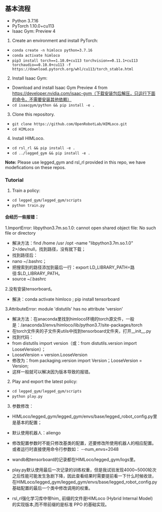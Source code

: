 ## 基本流程



- Python 3.7.16
- PyTorch 1.10.0+cu113
- Isaac Gym: Preview 4

1. Create an environment and install PyTorch:

  - `conda create -n himloco python=3.7.16`
  - `conda activate himloco`
  - `pip3 install torch==1.10.0+cu113 torchvision==0.11.1+cu113 torchaudio==0.10.0+cu113 -f https://download.pytorch.org/whl/cu113/torch_stable.html`

2. Install Isaac Gym:
  - Download and install Isaac Gym Preview 4 from https://developer.nvidia.com/isaac-gym（下载安装包后解压，只运行下面的命令，不需要安装其他依赖）
  - `cd isaacgym/python && pip install -e .`

3. Clone this repository.

  - `git clone https://github.com/OpenRobotLab/HIMLoco.git`
  - `cd HIMLoco`


4. Install HIMLoco.
  - `cd rsl_rl && pip install -e .`
  - `cd ../legged_gym && pip install -e .`

**Note:** Please use legged_gym and rsl_rl provided in this repo, we have modefications on these repos.

### Tutorial

1. Train a policy:

  - `cd legged_gym/legged_gym/scripts`
  - `python train.py`
  
#### 会经历一些报错：
1.ImportError: libpython3.7m.so.1.0: cannot open shared object file: No such file or directory
  - 解决方法：find /home /usr /opt -name "libpython3.7m.so.1.0" 2>/dev/null，找到路径，没有就下载；
  - 找到路径后：
  - nano ~/.bashrc；
  - 把搜索到的路径添加到最后一行：export LD_LIBRARY_PATH=路径:$LD_LIBRARY_PATH。
  - source ~/.bashrc

2.没有安装tensorboard。
  - 解决：conda activate himloco ; pip install tensorboard

3.AttributeError: module 'distutils' has no attribute 'version'
  - 解决方法：在anaconda里找到himloco环境的torch源文件，一般是：/anaconda3/envs/himloco/lib/python3.7/site-packages/torch
  - 在torch文件夹的子文件夹utils中找到tensorboard文件夹，打开__init__.py
  - 找到代码：
  - from distutils import version（或：from distutils.version import LooseVersion）； 
  - LooseVersion = version.LooseVersion
  - 修改为：from packaging.version import Version；LooseVersion = Version;
  - 这样一般就可以解决因为版本导致的报错。


2. Play and export the latest policy:
  - `cd legged_gym/legged_gym/scripts`
  - `python play.py`


3. 参数修改：
  - HIMLoco/legged_gym/legged_gym/envs/base/legged_robot_config.py里是基本的配置；

  - 默认使用机器人：aliengo

  - 修改配置参数时不能只修改基类的配置，还要修改所使用机器人的相应配置。或者运行时直接使用命令行参数如： --num_envs=2048

  - wandb和tensorboard的记录都在HIMLoco/legged_gym/logs里。

  - play.py默认使用最后一次记录的训练权重，但是我试验发现4000~5000轮次之后性能可能发生急剧下降，因此查看结果时需要提前看一下什么时候收敛，在HIMLoco/legged_gym/legged_gym/envs/base/legged_robot_config.py基础配置的最后一个类中修改调用的权重。

  - rsl_rl强化学习库中带him_ 前缀的文件是HIMLoco (Hybrid Internal Model) 的实现版本,而不带前缀的是标准 PPO 的基础实现。
